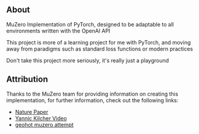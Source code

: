 About
-----
MuZero Implementation of PyTorch, designed to be adaptable to all environments written with the OpenAI API

This project is more of a learning project for me with PyTorch, and moving away from paradigms such as standard loss functions or modern practices

Don't take this project more seriously, it's really just a playground

Attribution
-----
Thanks to the MuZero team for providing information on creating this implementation, for further information, check out the following links:
* [Nature Paper]()
* [Yannic Kilcher Video]()
* [geohot muzero attempt]()

